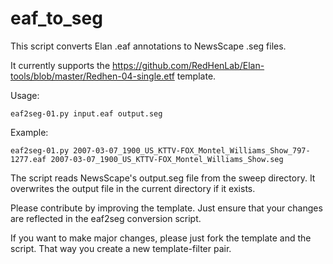 # eaf_to_seg
This script converts Elan .eaf annotations to NewsScape .seg files.

It currently supports the https://github.com/RedHenLab/Elan-tools/blob/master/Redhen-04-single.etf template.

Usage:

	eaf2seg-01.py input.eaf output.seg

Example:

	eaf2seg-01.py 2007-03-07_1900_US_KTTV-FOX_Montel_Williams_Show_797-1277.eaf 2007-03-07_1900_US_KTTV-FOX_Montel_Williams_Show.seg

The script reads NewsScape's output.seg file from the sweep directory.
It overwrites the output file in the current directory if it exists.

Please contribute by improving the template. Just ensure that your changes are reflected in the eaf2seg conversion script.

If you want to make major changes, please just fork the template and the script. That way you create a new template-filter pair.
